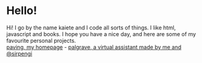# Hello!
Hi! I go by the name kaiete and I code all sorts of things. I like html, javascript and books.
I hope you have a nice day, and here are some of my favourite personal projects.  
[paving, my homepage](https://kaiete.uk/paving) - [palgrave, a virtual assistant made by me and @sirpengi](https://github.com/kaiete/InstantPalgrave)
<div id="wcb" class="carbonbadge wcb-d"></div>
<script src="https://unpkg.com/website-carbon-badges@1.1.3/b.min.js" defer></script>

